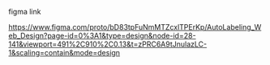 figma link

https://www.figma.com/proto/bD83tpFuNmMTZcxlTPErKp/AutoLabeling_Web_Design?page-id=0%3A1&type=design&node-id=28-141&viewport=491%2C910%2C0.13&t=zPRC6A9tJnulazLC-1&scaling=contain&mode=design

